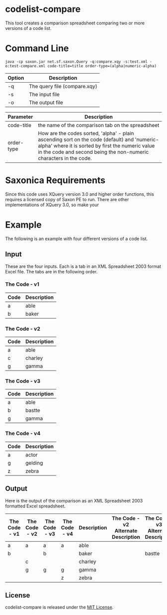 # codelist-compare
This tool creates a comparison spreadsheet comparing two or more versions of a code list.

# Command Line

    java -cp saxon.jar net.sf.saxon.Query -q:compare.xqy -s:test.xml -o:test-compare.xml code-title=title order-type=(alpha|numeric-alpha)


| Option | Description |
|--|--|
| -q | The query file (compare.xqy) |
| -s | The input file |
| -o | The output file |


| Parameter | Description |
|--|--|
| code-title | the name of the comparison tab on the spreadsheet |
| order-type | How are the codes sorted, 'alpha' - plain ascending sort on the code (default) and 'numeric-alpha' where it is sorted by first the numeric value in the code and second being the non-numeric characters in the code. |

# Saxonica Requirements

Since this code uses XQuery version 3.0 and higher order functions, this requires a licensed copy of Saxon PE to run.  There are other implementations of XQuery 3.0, so make your 

# Example

The following is an example with four different versions of a code list.

## Input

These are the four inputs.  Each is a tab 
in an XML Spreadsheet 2003 format Excel 
file.  The tabs are in the following order.

### The Code - v1
| Code | Description |
|--|--|
| a | able |
| b | baker |

### The Code - v2
| Code | Description |
|--|--|
| a | able |
| c | charley |
| g | gamma |

### The Code - v3
| Code | Description |
|--|--|
| a | able |
| b | bastte |
| g | gamma |

### The Code - v4
| Code | Description |
|--|--|
| a | actor |
| g | gelding |
| z | zebra |

## Output

Here is the output of the comparison 
as an XML Spreadsheet 2003 formatted 
Excel spreadsheet.

| The Code - v1 | The Code - v2 | The Code - v3 | The Code - v4 | Description | The Code - v2 Alternate Description | The Code - v3 Alternate Description | The Code - v4 Alternate Description |
|--|--|--|--|--|--|--|--|
| a | a | a | a | able |  |  | actor |
| b |  | b |  | baker |  | bastte |  |
|  | c |  |  | charley |  |  |  |
|  | g | g | g | gamma |  |  | gelding |
|  |  |  | z | zebra |  |  |  |

## License

codelist-compare is released under the [MIT License](LICENSE). 
